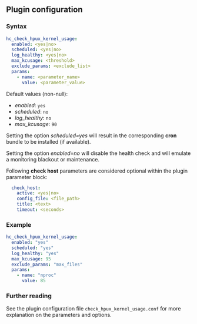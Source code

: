 ## Plugin configuration

### Syntax

```yaml
hc_check_hpux_kernel_usage:
  enabled: <yes|no>
  scheduled: <yes|no>
  log_healthy: <yes|no>
  max_kcusage: <threshold>
  exclude_params: <exclude_list>
  params:
    - name: <parameter_name>
      value: <parameter_value>
```

Default values (non-null):
* *enabled*: `yes`
* *scheduled*: `no`
* *log_healthy*: `no`
* *max_kcusage*: `90`

Setting the option *scheduled=yes* will result in the corresponding **cron** bundle to be installed (if available).

Setting the option *enabled=no* will disable the health check and will emulate a monitoring blackout or maintenance.

Following **check host** parameters are considered optional within the plugin parameter block:

```yaml
  check_host:
    active: <yes|no>
    config_file: <file_path>
    title: <text>
    timeout: <seconds>
```

### Example

```yaml
hc_check_hpux_kernel_usage:
  enabled: "yes"
  scheduled: "yes"    
  log_healthy: "yes"
  max_kcusage: 95
  exclude_params: "max_files"
  params:
    - name: "nproc"
      value: 85
```

### Further reading

See the plugin configuration file `check_hpux_kernel_usage.conf` for more explanation on the parameters and options.
